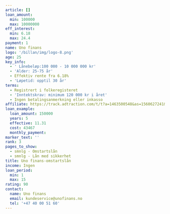 ```yaml
---
article: []
loan_amount:
  min: 100000
  max: 10000000
eff_interest:
  min: 6.18
  max: 24.4
payment: 1
name: Uno finans
logo: '/billan/img/logo-8.png'
age: 25
key_info:
  - ' Lånebeløp:100 000 - 10 000 000 kr'
  - 'Alder: 25-75 år'
  - Effektiv rente fra 6.18%
  - 'Løpetid: opptil 30 år'
terms:
  - Registrert i folkeregisteret
  - 'Inntektskrav: minimum 120 000 kr i året'
  - Ingen betalingsanmerkning eller inkasso
affiliate: https://track.adtraction.com/t/t?a=1463500548&as=1560627241&t=2&tk=1
loan_example:
  loan_amount: 150000
  years: 5
  effective: 11.31
  cost: 43467
  monthly_payment:
marker_text: ''
rank: 3
pages_to_show:
  - smnlg - Omstartslån
  - smnlg - Lån med sikkerhet
title: Uno finans-omstartslån
income: Ingen
loan_period:
  min: 1
  max: 15
rating: 90
contact:
  name: Uno finans
  email: kundeservice@unofinans.no
  tel: '+47 40 00 51 60'
---
```

